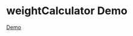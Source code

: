 # weightCalculator Demo
[Demo](https://drive.google.com/file/d/1FBrZrobU4QsHzkowfmmgkBca6BN28HgL/view?usp=sharing)
